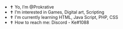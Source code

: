 - ✝️ Yo, I’m @Prokrative 
- ✝️ I’m interested in Games, Digital art, Scripting
- ✝️ I'm currently learning HTML, Java Script, PHP, CSS
- ✝️ How to reach me:  Discord - Ke#1088 

<!---
Prokrative/Prokrative is a ✨ special ✨ repository because its `README.md` (this file) appears on your GitHub profile.
You can click the Preview link to take a look at your changes.
--->
